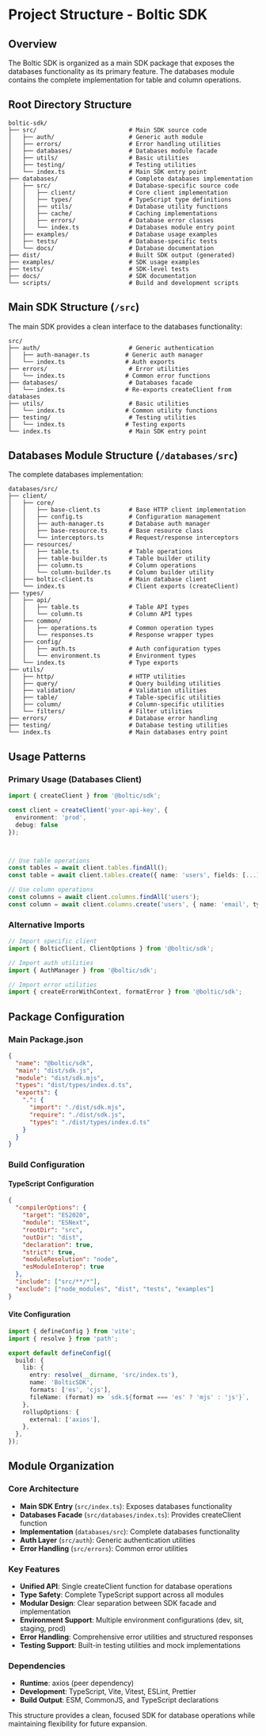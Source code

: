 # Project Structure - Boltic SDK

## Overview

The Boltic SDK is organized as a main SDK package that exposes the databases functionality as its primary feature. The databases module contains the complete implementation for table and column operations.

## Root Directory Structure

```
boltic-sdk/
├── src/                          # Main SDK source code
│   ├── auth/                     # Generic auth module
│   ├── errors/                   # Error handling utilities
│   ├── databases/                # Databases module facade
│   ├── utils/                    # Basic utilities
│   ├── testing/                  # Testing utilities
│   └── index.ts                  # Main SDK entry point
├── databases/                    # Complete databases implementation
│   ├── src/                      # Database-specific source code
│   │   ├── client/               # Core client implementation
│   │   ├── types/                # TypeScript type definitions
│   │   ├── utils/                # Database utility functions
│   │   ├── cache/                # Caching implementations
│   │   ├── errors/               # Database error classes
│   │   └── index.ts              # Databases module entry point
│   ├── examples/                 # Database usage examples
│   ├── tests/                    # Database-specific tests
│   └── docs/                     # Database documentation
├── dist/                         # Built SDK output (generated)
├── examples/                     # SDK usage examples
├── tests/                        # SDK-level tests
├── docs/                         # SDK documentation
└── scripts/                      # Build and development scripts
```

## Main SDK Structure (`/src`)

The main SDK provides a clean interface to the databases functionality:

```
src/
├── auth/                         # Generic authentication
│   ├── auth-manager.ts          # Generic auth manager
│   └── index.ts                 # Auth exports
├── errors/                       # Error utilities
│   └── index.ts                 # Common error functions
├── databases/                    # Databases facade
│   └── index.ts                 # Re-exports createClient from databases
├── utils/                        # Basic utilities
│   └── index.ts                 # Common utility functions
├── testing/                      # Testing utilities
│   └── index.ts                 # Testing exports
└── index.ts                      # Main SDK entry point
```

## Databases Module Structure (`/databases/src`)

The complete databases implementation:

```
databases/src/
├── client/
│   ├── core/
│   │   ├── base-client.ts        # Base HTTP client implementation
│   │   ├── config.ts             # Configuration management
│   │   ├── auth-manager.ts       # Database auth manager
│   │   ├── base-resource.ts      # Base resource class
│   │   └── interceptors.ts       # Request/response interceptors
│   ├── resources/
│   │   ├── table.ts              # Table operations
│   │   ├── table-builder.ts      # Table builder utility
│   │   ├── column.ts             # Column operations
│   │   └── column-builder.ts     # Column builder utility
│   ├── boltic-client.ts          # Main database client
│   └── index.ts                  # Client exports (createClient)
├── types/
│   ├── api/
│   │   ├── table.ts              # Table API types
│   │   └── column.ts             # Column API types
│   ├── common/
│   │   ├── operations.ts         # Common operation types
│   │   └── responses.ts          # Response wrapper types
│   ├── config/
│   │   ├── auth.ts               # Auth configuration types
│   │   └── environment.ts        # Environment types
│   └── index.ts                  # Type exports
├── utils/
│   ├── http/                     # HTTP utilities
│   ├── query/                    # Query building utilities
│   ├── validation/               # Validation utilities
│   ├── table/                    # Table-specific utilities
│   ├── column/                   # Column-specific utilities
│   └── filters/                  # Filter utilities
├── errors/                       # Database error handling
├── testing/                      # Database testing utilities
└── index.ts                      # Main databases entry point
```

## Usage Patterns

### Primary Usage (Databases Client)

```typescript
import { createClient } from '@boltic/sdk';

const client = createClient('your-api-key', {
  environment: 'prod',
  debug: false
});



// Use table operations
const tables = await client.tables.findAll();
const table = await client.tables.create({ name: 'users', fields: [...] });

// Use column operations
const columns = await client.columns.findAll('users');
const column = await client.columns.create('users', { name: 'email', type: 'email' });
```

### Alternative Imports

```typescript
// Import specific client
import { BolticClient, ClientOptions } from '@boltic/sdk';

// Import auth utilities
import { AuthManager } from '@boltic/sdk';

// Import error utilities
import { createErrorWithContext, formatError } from '@boltic/sdk';
```

## Package Configuration

### Main Package.json

```json
{
  "name": "@boltic/sdk",
  "main": "dist/sdk.js",
  "module": "dist/sdk.mjs",
  "types": "dist/types/index.d.ts",
  "exports": {
    ".": {
      "import": "./dist/sdk.mjs",
      "require": "./dist/sdk.js",
      "types": "./dist/types/index.d.ts"
    }
  }
}
```

### Build Configuration

#### TypeScript Configuration

```json
{
  "compilerOptions": {
    "target": "ES2020",
    "module": "ESNext",
    "rootDir": "src",
    "outDir": "dist",
    "declaration": true,
    "strict": true,
    "moduleResolution": "node",
    "esModuleInterop": true
  },
  "include": ["src/**/*"],
  "exclude": ["node_modules", "dist", "tests", "examples"]
}
```

#### Vite Configuration

```typescript
import { defineConfig } from 'vite';
import { resolve } from 'path';

export default defineConfig({
  build: {
    lib: {
      entry: resolve(__dirname, 'src/index.ts'),
      name: 'BolticSDK',
      formats: ['es', 'cjs'],
      fileName: (format) => `sdk.${format === 'es' ? 'mjs' : 'js'}`,
    },
    rollupOptions: {
      external: ['axios'],
    },
  },
});
```

## Module Organization

### Core Architecture

- **Main SDK Entry** (`src/index.ts`): Exposes databases functionality
- **Databases Facade** (`src/databases/index.ts`): Provides createClient function
- **Implementation** (`databases/src`): Complete databases functionality
- **Auth Layer** (`src/auth`): Generic authentication utilities
- **Error Handling** (`src/errors`): Common error utilities

### Key Features

- **Unified API**: Single createClient function for database operations
- **Type Safety**: Complete TypeScript support across all modules
- **Modular Design**: Clear separation between SDK facade and implementation
- **Environment Support**: Multiple environment configurations (dev, sit, staging, prod)
- **Error Handling**: Comprehensive error utilities and structured responses
- **Testing Support**: Built-in testing utilities and mock implementations

### Dependencies

- **Runtime**: axios (peer dependency)
- **Development**: TypeScript, Vite, Vitest, ESLint, Prettier
- **Build Output**: ESM, CommonJS, and TypeScript declarations

This structure provides a clean, focused SDK for database operations while maintaining flexibility for future expansion.
